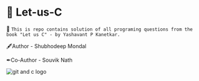 # 🚀 Let-us-C  

💎 `This is repo contains solution of all programing questions from the book "Let us C" - by Yashavant P Kanetkar.`

  🖋Author - Shubhodeep Mondal

  ✒Co-Author - Souvik Nath   
  
  ![git and c logo](https://skillicons.dev/icons?i=git,github,c)
